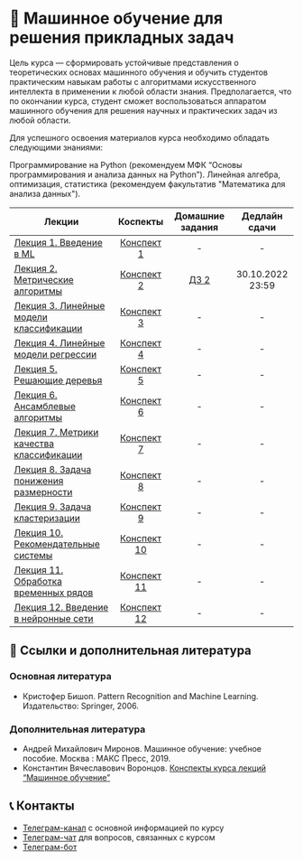# 🧠 Машинное обучение для решения прикладных задач

Цель курса — сформировать устойчивые представления о теоретических основах машинного обучения и обучить студентов практическим навыкам работы с алгоритмами искусственного интеллекта в применении к любой области знания. Предполагается, что по окончании курса, студент сможет воспользоваться аппаратом машинного обучения для решения научных и практических задач из любой области.

Для успешного освоения материалов курса необходимо обладать следующими знаниями:

Программирование на Python (рекомендуем МФК “Основы программирования и анализа данных на Python”).
Линейная алгебра, оптимизация, статистика (рекомендуем факультатив "Математика для анализа данных").

Лекции | Коспекты | Домашние задания | Дедлайн сдачи
|----|:----:|:----:|:----:|
| [Лекция 1. Введение в ML](https://youtu.be/-VxkHYeTjko) | [Конспект 1](https://colab.research.google.com/drive/1hTgyT40O6Q-7iVVrjt4aXBkG-urvfo0W?usp=sharing) | - |- |- |
| [Лекция 2. Метрические алгоритмы](https://youtu.be/jxZRUBKnXl8) | [Конспект 2](https://colab.research.google.com/drive/19JVe3N1ZOqLDbV_NWTE6PbfrY6BE8Vg6?usp=sharing) |[ДЗ 2](https://contest.yandex.ru/contest/41359/problems/) | 30.10.2022 23:59 |
| [Лекция 3. Линейные модели классификации]() | [Конспект 3]() | - |- |- |
| [Лекция 4. Линейные модели регрессии]() | [Конспект 4]() | - |- |- |
| [Лекция 5. Решающие деревья]() | [Конспект 5]() | - |- |- |
| [Лекция 6. Ансамблевые алгоритмы]() | [Конспект 6]() | - |- |- |
| [Лекция 7. Метрики качества классификации]() | [Конспект 7]() | - |- |- |
| [Лекция 8. Задача понижения размерности]() | [Конспект 8]() | - |- |- |
| [Лекция 9. Задача кластеризации]() | [Конспект 9]() | - |- |- |
| [Лекция 10. Рекомендательные системы]() | [Конспект 10]() | - |- |- |
| [Лекция 11. Обработка временных рядов]() | [Конспект 11]() | - |- |- |
| [Лекция 12. Введение в нейронные сети]() | [Конспект 12]() | - |- |- |

## 📝 Ссылки и дополнительная литература

### Основная литература
* Кристофер Бишоп. Pattern Recognition and Machine Learning. Издательство: Springer, 2006.

### Дополнительная литература
* Андрей Михайлович Миронов. Машинное обучение: учебное пособие. Москва : МАКС Пресс, 2019.
* Константин Вячеславович Воронцов. [Конспекты курса лекций “Машинное обучение”](http://www.machinelearning.ru/wiki/index.php?title=%D0%9C%D0%B0%D1%88%D0%B8%D0%BD%D0%BD%D0%BE%D0%B5_%D0%BE%D0%B1%D1%83%D1%87%D0%B5%D0%BD%D0%B8%D0%B5_(%D0%BA%D1%83%D1%80%D1%81_%D0%BB%D0%B5%D0%BA%D1%86%D0%B8%D0%B9,_%D0%9A.%D0%92.%D0%92%D0%BE%D1%80%D0%BE%D0%BD%D1%86%D0%BE%D0%B2) )

## 📞 Контакты
* [Телеграм-канал](https://t.me/+r7KAOw2PCAphYzVi) с основной информацией по курсу
* [Телеграм-чат](https://t.me/+1Wa9wucv2jQ1ZjA6) для вопросов, связанных с курсом
* [Телеграм-бот](https://t.me/msumfk_bot)
